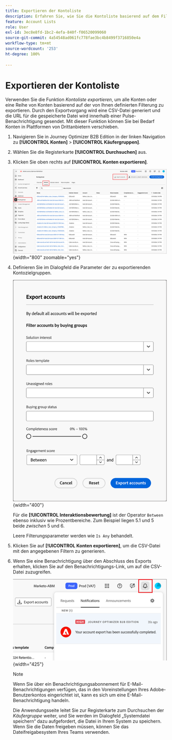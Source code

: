 ```yaml
---
title: Exportieren der Kontoliste
description: Erfahren Sie, wie Sie die Kontoliste basierend auf dem Filter „Käufergruppen“ exportieren.
feature: Account Lists
role: User
exl-id: 3ec8e8fd-1bc2-4efa-840f-f06520099060
source-git-commit: 4a54548ad061fc778fae3bc4b8499f3716850e4a
workflow-type: tm+mt
source-wordcount: '253'
ht-degree: 100%

---
```


# Exportieren der Kontoliste

Verwenden Sie die Funktion _Kontoliste exportieren_, um alle Konten oder eine Reihe von Konten basierend auf der von Ihnen definierten Filterung zu exportieren. Durch den Exportvorgang wird eine CSV-Datei generiert und die URL für die gespeicherte Datei wird innerhalb einer Pulse-Benachrichtigung gesendet. Mit dieser Funktion können Sie bei Bedarf Konten in Plattformen von Drittanbietern verschieben.

1. Navigieren Sie in Journey Optimizer B2B Edition in der linken Navigation zu **[!UICONTROL Konten]** > **[!UICONTROL Käufergruppen]**.

1. Wählen Sie die Registerkarte **[!UICONTROL Durchsuchen]** aus.

1. Klicken Sie oben rechts auf **[!UICONTROL Konten exportieren]**.

   ![Kontodetails bearbeiten](./assets/export-accounts.png){width="800" zoomable="yes"}

1. Definieren Sie im Dialogfeld die Parameter der zu exportierenden Kontozielgruppen.

   ![Angeben der Filterung der Kontozielgruppe](./assets/export-accounts-dialog.png){width="400"}

   Für die **[!UICONTROL Interaktionsbewertung]** ist der Operator `Between` ebenso inklusiv wie Prozentbereiche. Zum Beispiel liegen 5.1 und 5 beide _zwischen_ 5 und 6.

   Leere Filterungsparameter werden wie `Is Any` behandelt.

1. Klicken Sie auf **[!UICONTROL Konten exportieren]**, um die CSV-Datei mit den angegebenen Filtern zu generieren.

1. Wenn Sie eine Benachrichtigung über den Abschluss des Exports erhalten, klicken Sie auf den Benachrichtigungs-Link, um auf die CSV-Datei zuzugreifen.

   ![Auf die Benachrichtigung klicken, um die CSV-Datei mit der Liste der exportierten Konten herunterzuladen](./assets/export-accounts-notification.png){width="425"}

   >[!NOTE]
   >
   >Wenn Sie über ein Benachrichtigungsabonnement für E-Mail-Benachrichtigungen verfügen, das in den Voreinstellungen Ihres Adobe-Benutzerkontos eingerichtet ist, kann es sich um eine E-Mail-Benachrichtigung handeln.

   Die Anwendungsseite leitet Sie zur Registerkarte zum Durchsuchen der _Käufergruppe_ weiter, und Sie werden im Dialogfeld „Systemdatei speichern“ dazu aufgefordert, die Datei in Ihrem System zu speichern. Wenn Sie die Daten freigeben müssen, können Sie das Dateifreigabesystem Ihres Teams verwenden.
